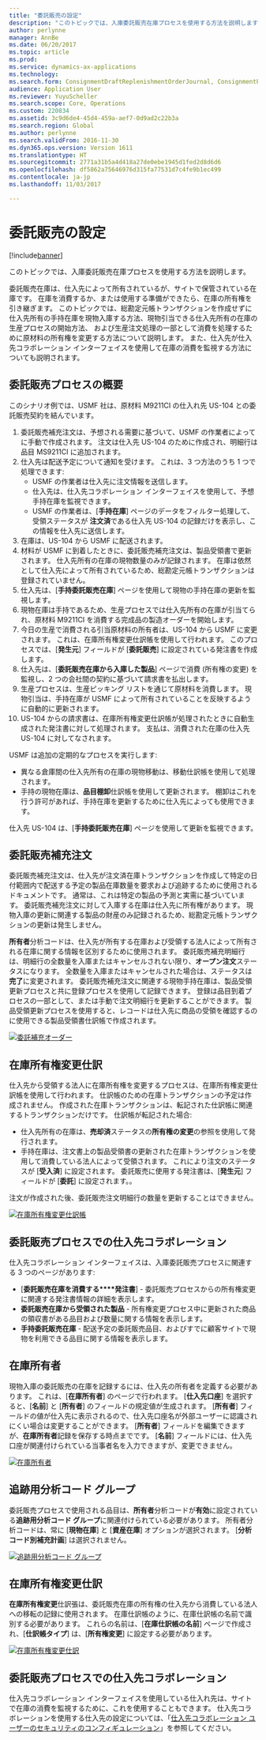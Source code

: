 ```yaml
---
title: "委託販売の設定"
description: "このトピックでは、入庫委託販売在庫プロセスを使用する方法を説明します。"
author: perlynne
manager: AnnBe
ms.date: 06/20/2017
ms.topic: article
ms.prod: 
ms.service: dynamics-ax-applications
ms.technology: 
ms.search.form: ConsignmentDraftReplenishmentOrderJournal, ConsignmentProductReceiptLines, ConsignmentReplenishmentOrder, ConsignmentVendorPortalOnHand, InventJournalOwnershipChange, InventOnHandItemListPage, PurchTable, PurchVendorPortalConfirmedOrders, DirPartyTable, EcoResTrackingDimensionGroup, InventJournalName, InventOwner, InventTableInventoryDimensionGroups, VendTable
audience: Application User
ms.reviewer: YuyuScheller
ms.search.scope: Core, Operations
ms.custom: 220834
ms.assetid: 3c9d6de4-45d4-459a-aef7-0d9ad2c22b3a
ms.search.region: Global
ms.author: perlynne
ms.search.validFrom: 2016-11-30
ms.dyn365.ops.version: Version 1611
ms.translationtype: HT
ms.sourcegitcommit: 2771a31b5a4d418a27de0ebe1945d1fed2d8d6d6
ms.openlocfilehash: df5862a75646976d315fa77531d7c4fe9b1ec499
ms.contentlocale: ja-jp
ms.lasthandoff: 11/03/2017

---
```


# <a name="set-up-consignment"></a>委託販売の設定

[!include[banner](../includes/banner.md)]


このトピックでは、入庫委託販売在庫プロセスを使用する方法を説明します。

委託販売在庫は、仕入先によって所有されているが、サイトで保管されている在庫です。 在庫を消費するか、または使用する準備ができたら、在庫の所有権を引き継ぎます。 このトピックでは、総勘定元帳トランザクションを作成せずに仕入先所有の手持在庫を現物入庫する方法、現物引当できる仕入先所有の在庫の生産プロセスの開始方法、 および生産注文処理の一部として消費を処理するために原材料の所有権を変更する方法について説明します。 また、仕入先が仕入先コラボレーション インターフェイスを使用して在庫の消費を監視する方法についても説明されます。 

## <a name="overview-of-the-consignment-process"></a>委託販売プロセスの概要
このシナリオ例では、USMF 社は、原材料 M9211CI の仕入れ先 US-104 との委託販売契約を結んでいます。

1.  委託販売補充注文は、予想される需要に基づいて、USMF の作業者によってに手動で作成されます。 注文は仕入先 US-104 のために作成され、明細行は品目 MS9211CI に追加されます。
2.  仕入先は配送予定について通知を受けます。 これは、3 つ方法のうち 1 つで処理できます:
    -   USMF の作業者は仕入先に注文情報を送信します。
    -   仕入先は、仕入先コラボレーション インターフェイスを使用して、予想手持在庫を監視できます。
    -   USMF の作業者は、[**手持在庫**] ページのデータをフィルター処理して、受領ステータスが **注文済**である仕入先 US-104 の記録だけを表示し、この情報を仕入先に送信します。
3.  在庫は、US-104 から USMF に配送されます。
4.  材料が USMF に到着したときに、委託販売補充注文は、製品受領書で更新されます。 仕入先所有の在庫の現物数量のみが記録されます。 在庫は依然として仕入先によって所有されているため、総勘定元帳トランザクションは登録されていません。
5.  仕入先は、[**手持委託販売在庫**] ページを使用して現物の手持在庫の更新を監視します。
6.  現物在庫は手持であるため、生産プロセスでは仕入先所有の在庫が引当てられ、原材料 M9211CI を消費する完成品の製造オーダーを開始します。
7.  今日の生産で消費される引当原材料の所有者は、US-104 から USMF に変更されます。 これは、在庫所有権変更仕訳帳を使用して行われます。 このプロセスでは、[**発生元**] フィールドが [**委託販売**] に設定されている発注書を作成します。
8.  仕入先は、[**委託販売在庫から入庫した製品**] ページで消費 (所有権の変更) を監視し、2 つの会社間の契約に基づいて請求書を払出します。
9.  生産プロセスは、生産ピッキング リストを通じて原材料を消費します。 現物引当は、手持在庫が USMF によって所有されていることを反映するように自動的に更新されます。
10. US-104 からの請求書は、在庫所有権変更仕訳帳が処理されたときに自動生成された発注書に対して処理されます。 支払は、消費された在庫の仕入先 US-104 に対してなされます。

USMF は追加の定期的なプロセスを実行します:

-   異なる倉庫間の仕入先所有の在庫の現物移動は、移動仕訳帳を使用して処理されます。
-   手持の現物在庫は、**品目棚卸**仕訳帳を使用して更新されます。 棚卸はこれを行う許可があれば、手持在庫を更新するために仕入先によっても使用できます。

仕入先 US-104 は、[**手持委託販売在庫**] ページを使用して更新を監視できます。

## <a name="consignment-replenishment-orders"></a>委託販売補充注文
委託販売補充注文は、仕入先が注文済在庫トランザクションを作成して特定の日付範囲内で配送する予定の製品在庫数量を要求および追跡するために使用されるドキュメントです。 通常は、これは特定の製品の予測と実需に基づいています。 委託販売補充注文に対して入庫する在庫は仕入先に所有権があります。 現物入庫の更新に関連する製品の財産のみ記録されるため、総勘定元帳トランザクションの更新は発生しません。 

**所有者**分析コードは、仕入先が所有する在庫および受領する法人によって所有される在庫に関する情報を区別するために使用されます。 委託販売補充明細行は、明細行の全数量を入庫またはキャンセルされない限り、**オープン注文**ステータスになります。 全数量を入庫またはキャンセルされた場合は、ステータスは**完了**に変更されます。 委託販売補充注文に関連する現物手持在庫は、製品受領更新プロセスと共に登録プロセスを使用して記録できます。 登録は品目到着プロセスの一部として、または手動で注文明細行を更新することができます。 製品受領更新プロセスを使用すると、レコードは仕入先に商品の受領を確認するのに使用できる製品受領書仕訳帳で作成されます。

[![委託補充オーダー](./media/consignment-replenishment-order.png)](./media/consignment-replenishment-order.png)

## <a name="inventory-ownership-change-journal"></a>在庫所有権変更仕訳
仕入先から受領する法人に在庫所有権を変更するプロセスは、在庫所有権変更仕訳帳を使用して行われます。 仕訳帳のための在庫トランザクションの予定は作成されません。 作成された在庫トランザクションは、転記された仕訳帳に関連するトランザクションだけです。 仕訳帳が転記された場合:

-   仕入先所有の在庫は、**売却済**ステータスの**所有権の変更**の参照を使用して発行されます。
-   手持在庫は、注文書上の製品受領書の更新された在庫トランザクションを使用して消費している法人によって受領されます。 これにより注文のステータスが [**受入済**] に設定されます。 委託販売に使用する発注書は、[**発生元**] フィールドが [**委託**] に設定されます。。

注文が作成された後、委託販売注文明細行の数量を更新することはできません。

[![在庫所有権変更仕訳帳](./media/inventory-ownership-change-journal.png)](./media/inventory-ownership-change-journal.png)

## <a name="vendor-collaboration-in-consignment-processes"></a>委託販売プロセスでの仕入先コラボレーション
仕入先コラボレーション インターフェイスは、入庫委託販売プロセスに関連する 3 つのページがあります:

-   [**委託販売在庫を消費する****発注書**] - 委託販売プロセスからの所有権変更に関連する発注書情報の詳細を表示します。
-   **委託販売在庫から受領された製品** - 所有権変更プロセス中に更新された商品の領収書がある品目および数量に関する情報を表示します。
-   **手持委託販売在庫** - 配送予定の委託販売品目、およびすでに顧客サイトで現物を利用できる品目に関する情報を表示します。

## <a name="inventory-owners"></a>在庫所有者
現物入庫の委託販売の在庫を記録するには、仕入先の所有者を定義する必要があります。 これは、[**在庫所有者**] のページで行われます。 [**仕入先口座**] を選択すると、[**名前**] と [**所有者**] のフィールドの規定値が生成されます。 [**所有者**] フィールドの値が仕入先に表示されるので、仕入先口座名が外部ユーザーに認識されにくい場合は変更することができます。 [**所有者**] フィールドを編集できますが、**在庫所有者**記録を保存する時点までです。 [**名前**] フィールドには、仕入先口座が関連付けられている当事者名を入力できますが、変更できません。

[![在庫所有者](./media/inventory-owners.png)](./media/inventory-owners.png)

## <a name="tracking-dimension-group"></a>追跡用分析コード グループ
委託販売プロセスで使用される品目は、**所有者**分析コードが**有効**に設定されている**追跡用分析コード グループ**に関連付けられている必要があります。 所有者分析コードは、常に [**現物在庫**] と [**資産在庫**] オプションが選択されます。 [**分析コード別補充計画**] は選択されません。

[![追跡用分析コード グループ](./media/tracking-dimension-group.png)](./media/tracking-dimension-group.png)

## <a name="inventory-ownership-change-journal"></a>在庫所有権変更仕訳
**在庫所有権変更**仕訳張は、委託販売在庫の所有権の仕入先から消費している法人への移転の記録に使用されます。 在庫仕訳帳のように、在庫仕訳帳の名前で識別する必要があります。 これらの名前は、[**在庫仕訳帳の名前**] ページで作成され、[**仕訳帳タイプ**] は、[**所有権変更**] に設定する必要があります。

[![在庫所有権変更仕訳](./media/inventory-ownership-change-journal.png)](./media/inventory-ownership-change-journal.png)

## <a name="vendor-collaboration-in-consignment-processes"></a>委託販売プロセスでの仕入先コラボレーション
仕入先コラボレーション インターフェイスを使用している仕入れ先は、サイトで在庫の消費を監視するために、これを使用することもできます。 仕入先コラボレーションを使用する仕入先の設定については、「[仕入先コラボレーション ユーザーのセキュリティのコンフィギュレーション](../procurement/configure-security-vendor-portal-users.md)」を参照してください。






